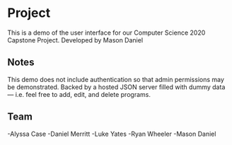 # Project
This is a demo of the user interface for our Computer Science 2020 Capstone Project. Developed by Mason Daniel

## Notes
This demo does not include authentication so that admin permissions may be demonstrated.
Backed by a hosted JSON server filled with dummy data — i.e. feel free to add, edit, and delete programs.

## Team
-Alyssa Case
-Daniel Merritt
-Luke Yates
-Ryan Wheeler
-Mason Daniel
